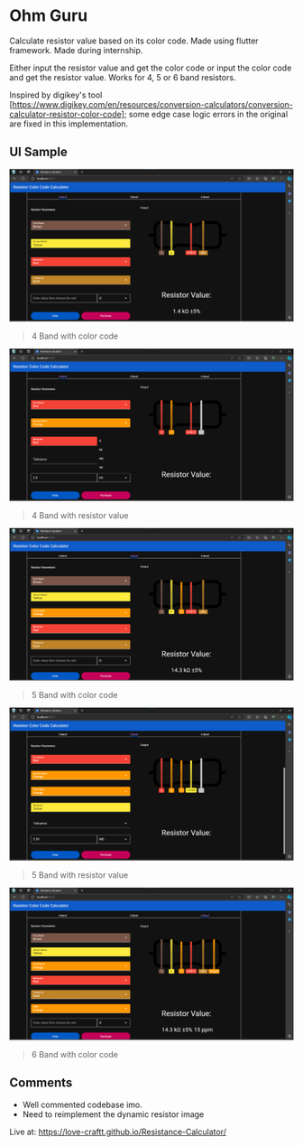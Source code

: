 # Ohm Guru
Calculate resistor value based on its color code. Made using flutter framework. Made during internship.

Either input the resistor value and get the color code or input the color code and get the resistor value.
Works for 4, 5 or 6 band resistors.

Inspired by digikey's tool [https://www.digikey.com/en/resources/conversion-calculators/conversion-calculator-resistor-color-code]; some edge case logic errors in the original are fixed in this implementation.

## UI Sample
![](./readme-files/4%20band%20with%20colour%20code.png)
> 4 Band with color code

![](./readme-files/4%20band%20with%20resistor%20value.png)
> 4 Band with resistor value

![](./readme-files/5%20band%20with%20colour%20code.png)
> 5 Band with color code

![](./readme-files/5%20band%20with%20resistor%20value.png)
> 5 Band with resistor value

![](./readme-files/6%20band%20with%20colour%20code.png)
> 6 Band with color code


## Comments
- Well commented codebase imo.
- Need to reimplement the dynamic resistor image



Live at:
https://love-craftt.github.io/Resistance-Calculator/
